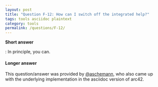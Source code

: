 ```yaml
---
layout: post
title: "Question F-12: How can I switch off the integrated help?"
tags: tools asciidoc plaintext
category: tools
permalink: /questions/F-12/
---
```


**Short answer**

: In principle, you can. 

#### Longer answer

This question/answer was provided by [@aschemann](), who also came up with the underlying implementation in the asciidoc version of arc42. 